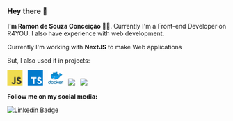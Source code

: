 ### Hey there 👋

**I'm Ramon de Souza Conceição 👨‍🚀**. Currently I'm a Front-end Developer on R4YOU.
I also have experience with web development.

Currently I'm working with **NextJS** to make Web applications

But, I also used it in projects: 

<p>
<img src="https://raw.githubusercontent.com/github/explore/80688e429a7d4ef2fca1e82350fe8e3517d3494d/topics/javascript/javascript.png" height="35px"/>
&nbsp;  
<img src="https://raw.githubusercontent.com/github/explore/80688e429a7d4ef2fca1e82350fe8e3517d3494d/topics/typescript/typescript.png" height="35px"/>
&nbsp;
<img src="https://raw.githubusercontent.com/github/explore/80688e429a7d4ef2fca1e82350fe8e3517d3494d/topics/docker/docker.png" height="35px"/>
&nbsp;
<img src="https://seeklogo.com/images/F/figma-logo-E4E21D3AEA-seeklogo.com.png" height="35px" />
&nbsp;  
<img src="https://sdtimes.com/wp-content/uploads/2018/04/1_tfZa4vsI6UusJYt_fzvGnQ.png" height="35px" />  
</p>

**Follow me on my social media:**


[![Linkedin Badge](https://img.shields.io/badge/-Linkedin-6633cc?style=flat-square&logo=Linkedin&logoColor=white&link=www.linkedin.com/in/ramon-souza-conceicao)](www.linkedin.com/in/ramon-souza-conceicao/) 

